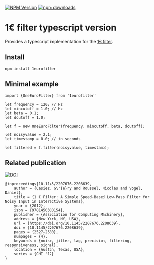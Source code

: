 [![NPM Version](https://badge.fury.io/js/1eurofilter.svg?style=flat)](https://npmjs.org/package/1eurofilter)
[![npm downloads](https://img.shields.io/npm/dm/1eurofilter.svg?style=flat-square)](https://npm-stat.com/charts.html?package=1eurofilter)

# 1€ filter typescript version

Provides a typescript implementation for the [1€ filter](https://gery.casiez.net/1euro/).

## Install

```npm install 1eurofilter```

## Minimal example

```
import {OneEuroFilter} from '1eurofilter'

let frequency = 120; // Hz
let mincutoff = 1.0; // Hz
let beta = 0.1;      
let dcutoff = 1.0; 

let f = new OneEuroFilter(frequency, mincutoff, beta, dcutoff);

let noisyvalue = 2.1;
let timestamp = 0.0; // in seconds

let filtered = f.filter(noisyvalue, timestamp);

```

## Related publication

[![DOI](https://img.shields.io/badge/doi-10.1145%2F2207676.2208639-blue)](https://doi.org/10.1145/2207676.2208639)

```
@inproceedings{10.1145/2207676.2208639,
    author = {Casiez, G\'{e}ry and Roussel, Nicolas and Vogel, Daniel},
    title = {1 € Filter: A Simple Speed-Based Low-Pass Filter for Noisy Input in Interactive Systems},
    year = {2012},
    isbn = {9781450310154},
    publisher = {Association for Computing Machinery},
    address = {New York, NY, USA},
    url = {https://doi.org/10.1145/2207676.2208639},
    doi = {10.1145/2207676.2208639},
    pages = {2527–2530},
    numpages = {4},
    keywords = {noise, jitter, lag, precision, filtering, responsiveness, signal},
    location = {Austin, Texas, USA},
    series = {CHI '12}
}
```

